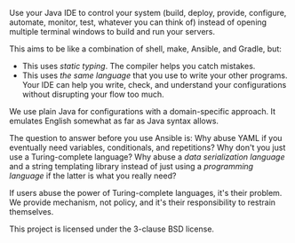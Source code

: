 Use your Java IDE to control your system (build, deploy, provide, configure,
automate, monitor, test, whatever you can think of) instead of opening multiple
terminal windows to build and run your servers.

This aims to be like a combination of shell, make, Ansible, and Gradle, but:

* This uses *static typing*.  The compiler helps you catch mistakes.
* This uses *the same language* that you use to write your other programs.
  Your IDE can help you write, check, and understand your configurations
without disrupting your flow too much.

We use plain Java for configurations with a domain-specific approach.
It emulates English somewhat as far as Java syntax allows.

The question to answer before you use Ansible is: Why abuse YAML if you
eventually need variables, conditionals, and repetitions?  Why don't you just
use a Turing-complete language?  Why abuse a *data serialization language* and
a string templating library instead of just using a *programming language* if
the latter is what you really need?

If users abuse the power of Turing-complete languages, it's their problem.
We provide mechanism, not policy,
and it's their responsibility to restrain themselves.

This project is licensed under the 3-clause BSD license.
